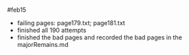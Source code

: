 #feb15
- failing pages: page179.txt; page181.txt 
- finished all 190 attempts
- finished the bad pages and recorded the bad pages in the majorRemains.md